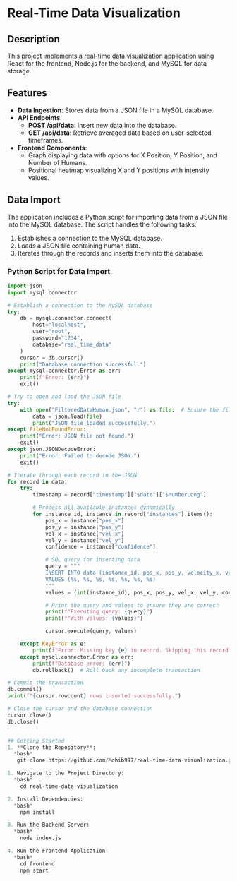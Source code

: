 # Real-Time Data Visualization

## Description
This project implements a real-time data visualization application using React for the frontend, Node.js for the backend, and MySQL for data storage.

## Features
- **Data Ingestion**: Stores data from a JSON file in a MySQL database.
- **API Endpoints**:
  - **POST /api/data**: Insert new data into the database.
  - **GET /api/data**: Retrieve averaged data based on user-selected timeframes.
- **Frontend Components**:
  - Graph displaying data with options for X Position, Y Position, and Number of Humans.
  - Positional heatmap visualizing X and Y positions with intensity values.

## Data Import
The application includes a Python script for importing data from a JSON file into the MySQL database. The script handles the following tasks:
1. Establishes a connection to the MySQL database.
2. Loads a JSON file containing human data.
3. Iterates through the records and inserts them into the database.

### Python Script for Data Import
```python
import json
import mysql.connector

# Establish a connection to the MySQL database
try:
    db = mysql.connector.connect(
        host="localhost",
        user="root",
        password="1234",
        database="real_time_data"
    )
    cursor = db.cursor()
    print("Database connection successful.")
except mysql.connector.Error as err:
    print(f"Error: {err}")
    exit()

# Try to open and load the JSON file
try:
    with open("FilteredDataHuman.json", "r") as file:  # Ensure the file name is correct
        data = json.load(file)
        print("JSON file loaded successfully.")
except FileNotFoundError:
    print("Error: JSON file not found.")
    exit()
except json.JSONDecodeError:
    print("Error: Failed to decode JSON.")
    exit()

# Iterate through each record in the JSON
for record in data:
    try:
        timestamp = record["timestamp"]["$date"]["$numberLong"]

        # Process all available instances dynamically
        for instance_id, instance in record["instances"].items():
            pos_x = instance["pos_x"]
            pos_y = instance["pos_y"]
            vel_x = instance["vel_x"]
            vel_y = instance["vel_y"]
            confidence = instance["confidence"]

            # SQL query for inserting data
            query = """
            INSERT INTO data (instance_id, pos_x, pos_y, velocity_x, velocity_y, confidence, timestamp)
            VALUES (%s, %s, %s, %s, %s, %s, %s)
            """
            values = (int(instance_id), pos_x, pos_y, vel_x, vel_y, confidence, int(timestamp))

            # Print the query and values to ensure they are correct
            print(f"Executing query: {query}")
            print(f"With values: {values}")

            cursor.execute(query, values)

    except KeyError as e:
        print(f"Error: Missing key {e} in record. Skipping this record: {record}")
    except mysql.connector.Error as err:
        print(f"Database error: {err}")
        db.rollback()  # Roll back any incomplete transaction

# Commit the transaction
db.commit()
print(f"{cursor.rowcount} rows inserted successfully.")

# Close the cursor and the database connection
cursor.close()
db.close()


## Getting Started
1. **Clone the Repository**:
  *bash*
   git clone https://github.com/Mohib997/real-time-data-visualization.git

1. Navigate to the Project Directory:
  *bash*
    cd real-time-data-visualization

2. Install Dependencies:
  *bash*
    npm install

3. Run the Backend Server:
  *bash*
    node index.js

4. Run the Frontend Application:
  *bash*
    cd frontend
    npm start

